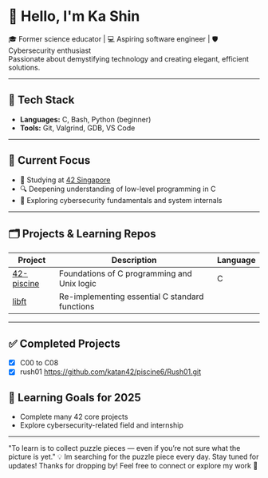 <!--
**katan42/katan42** is a ✨ _special_ ✨ repository because its `README.md` (this file) appears on your GitHub profile.

Here are some ideas to get you started:

- 🔭 I’m currently working on ...
- 🌱 I’m currently learning ...
- 👯 I’m looking to collaborate on ...
- 🤔 I’m looking for help with ...
- 💬 Ask me about ...
- 📫 How to reach me: ...
- 😄 Pronouns: ...
- ⚡ Fun fact: ...
-->
# 👋 Hello, I'm Ka Shin

🎓 Former science educator | 💻 Aspiring software engineer | 🛡️ Cybersecurity enthusiast  
Passionate about demystifying technology and creating elegant, efficient solutions.

---

## 🔧 Tech Stack
- **Languages:** C, Bash, Python (beginner)
- **Tools:** Git, Valgrind, GDB, VS Code
---

## 🚀 Current Focus
- 📘 Studying at [42 Singapore](https://www.42singapore.sg )
- 🔍 Deepening understanding of low-level programming in C
- 🔐 Exploring cybersecurity fundamentals and system internals

---

## 🗂️ Projects & Learning Repos

| Project | Description | Language |
|--------|-------------|----------|
| [42-piscine](https://github.com/katan42/piscine6.git) | Foundations of C programming and Unix logic | C |
| [libft](https://github.com/katan42/42again/Libft/)         | Re-implementing essential C standard functions       |

---

## ✅ Completed Projects
- [x] C00 to C08
- [x] rush01 https://github.com/katan42/piscine6/Rush01.git

## 🧭 Learning Goals for 2025
- Complete many 42 core projects
- Explore cybersecurity-related field and internship
---

"To learn is to collect puzzle pieces — even if you’re not sure what the picture is yet."
💡 Im searching for the puzzle piece every day. Stay tuned for updates!
Thanks for dropping by! Feel free to connect or explore my work 🚀
